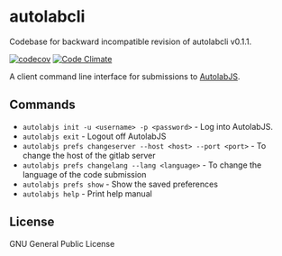 # autolabcli
Codebase for backward incompatible revision of autolabcli v0.1.1.

[![codecov](https://codecov.io/gh/AutolabJS/autolabcli/branch/autolabcli-ng/graph/badge.svg)](https://codecov.io/gh/AutolabJS/autolabcli)
[![Code Climate](https://codeclimate.com/github/AutolabJS/autolabcli/badges/gpa.svg)](https://codeclimate.com/github/AutolabJS/autolabcli)

A client command line interface for submissions to [AutolabJS](https://github.com/AutolabJS/AutolabJS).

## Commands ##
* `autolabjs init -u <username> -p <password>` - Log into AutolabJS.
* `autolabjs exit` - Logout off AutolabJS
* `autolabjs prefs changeserver --host <host> --port <port>` - To change the host of the gitlab server
* `autolabjs prefs changelang --lang <language>` - To change the language of the code submission
* `autolabjs prefs show` - Show the saved preferences
* `autolabjs help` - Print help manual

## License ##
GNU General Public License
